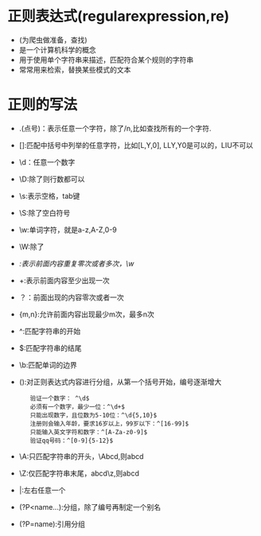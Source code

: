 # 正则表达式(regularexpression,re)
- (为爬虫做准备，查找)
- 是一个计算机科学的概念
- 用于使用单个字符串来描述，匹配符合某个规则的字符串
- 常常用来检索，替换某些模式的文本

# 正则的写法
- .(点号)：表示任意一个字符，除了/n,比如查找所有的一个字符\. 
- []:匹配中括号中列举的任意字符，比如[L,Y,0], LLY,Y0是可以的，LIU不可以
- \d：任意一个数字
- \D:除了则行数都可以
- \s:表示空格，tab键
- \S:除了空白符号
- \w:单词字符，就是a-z,A-Z,0-9
- \W:除了
- *:表示前面内容重复零次或者多次，\w*
- +:表示前面内容至少出现一次
- ？：前面出现的内容零次或者一次
- {m,n}:允许前面内容出现最少m次，最多n次
- ^:匹配字符串的开始
- $:匹配字符串的结尾
- \b:匹配单词的边界
- ():对正则表达式内容进行分组，从第一个括号开始，编号逐渐增大
     
         验证一个数字： ^\d$
         必须有一个数字，最少一位：^\d+$
         只能出现数字，且位数为5-10位：^\d{5,10}$
         注册则会输入年龄，要求16岁以上，99岁以下：^[16-99]$
         只能输入英文字符和数字：^[A-Za-z0-9]$
         验证qq号码：^[0-9]{5-12}$
         
- \A:只匹配字符串的开头，\Abcd,则abcd
- \Z:仅匹配字符串末尾，abcd\z,则abcd
- |:左右任意一个
- (?P<name...):分组，除了编号再制定一个别名
- (?P=name):引用分组